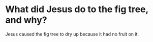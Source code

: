 # What did Jesus do to the fig tree, and why?

Jesus caused the fig tree to dry up because it had no fruit on it.
